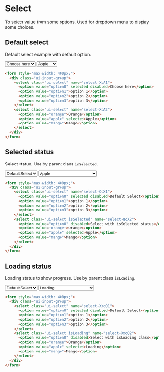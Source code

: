 # Select

To select value from some options. Used for dropdown menu to display some choices.

## Default select

Default select example with default option.

<section class="ui-section">
  <form style="max-width: 400px;">
    <div class="ui-input-group">
      <select class="ui-select" name="select-XcA1">
        <option value="option0" selected disabled>Choose here</option>
        <option value="option1">option 1</option>
        <option value="option2">option 2</option>
        <option value="option3">option 3</option>
      </select>
      <select class="ui-select" name="select-XcA2">
        <option value="orange">Orange</option>
        <option value="apple" selected>Apple</option>
        <option value="mango">Mango</option>
      </select>
    </div>
  </form>
</section>

```html
<form style="max-width: 400px;">
  <div class="ui-input-group">
    <select class="ui-select" name="select-XcA1">
      <option value="option0" selected disabled>Choose here</option>
      <option value="option1">option 1</option>
      <option value="option2">option 2</option>
      <option value="option3">option 3</option>
    </select>
    <select class="ui-select" name="select-XcA2">
      <option value="orange">Orange</option>
      <option value="apple" selected>Apple</option>
      <option value="mango">Mango</option>
    </select>
  </div>
</form>
```

## Selected status

Select status. Use by parent class `isSelected`.

<section class="ui-section">
  <form style="max-width: 400px;">
    <div class="ui-input-group">
      <select class="ui-select" name="select-QcX1">
        <option value="option0" selected disabled>Default Select</option>
        <option value="option1">option 1</option>
        <option value="option2">option 2</option>
        <option value="option3">option 3</option>
      </select>
      <select class="ui-select isSelected" name="select-QcX2">
        <option value="option0" disabled>Select with isSelected status</option>
        <option value="orange">Orange</option>
        <option value="apple" selected>Apple</option>
        <option value="mango">Mango</option>
      </select>
    </div>
  </form>
</section>

```html
<form style="max-width: 400px;">
  <div class="ui-input-group">
    <select class="ui-select" name="select-QcX1">
      <option value="option0" selected disabled>Default Select</option>
      <option value="option1">option 1</option>
      <option value="option2">option 2</option>
      <option value="option3">option 3</option>
    </select>
    <select class="ui-select isSelected" name="select-QcX2">
      <option value="option0" disabled>Select with isSelected status</option>
      <option value="orange">Orange</option>
      <option value="apple" selected>Apple</option>
      <option value="mango">Mango</option>
    </select>
  </div>
</form>
```

## Loading status

Loading status to show progress. Use by parent class `isLoading`.

<section class="ui-section">
  <form style="max-width: 400px;">
    <div class="ui-input-group">
      <select class="ui-select" name="select-XxcQ1">
        <option value="option0" selected disabled>Default Select</option>
        <option value="option1">option 1</option>
        <option value="option2">option 2</option>
        <option value="option3">option 3</option>
      </select>
      <select class="ui-select isLoading" name="select-XxcQ2">
        <option value="option0" disabled>Select with isLoading class</option>
        <option value="orange">Orange</option>
        <option value="apple" selected>Loading</option>
        <option value="mango">Mango</option>
      </select>
    </div>
  </form>
</section>

```html
<form style="max-width: 400px;">
  <div class="ui-input-group">
    <select class="ui-select" name="select-XxcQ1">
      <option value="option0" selected disabled>Default Select</option>
      <option value="option1">option 1</option>
      <option value="option2">option 2</option>
      <option value="option3">option 3</option>
    </select>
    <select class="ui-select isLoading" name="select-XxcQ2">
      <option value="option0" disabled>Select with isLoading class</option>
      <option value="orange">Orange</option>
      <option value="apple" selected>Loading</option>
      <option value="mango">Mango</option>
    </select>
  </div>
</form>
```
